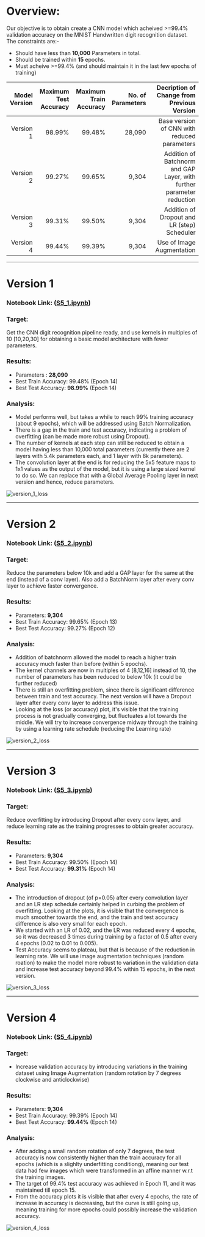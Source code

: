 # **Overview:**
Our objective is to obtain create a CNN model which acheived >=99.4% validation accuracy on the MNIST Handwritten digit recognition dataset. The constraints are:-
*	Should have less than **10,000** Parameters in total.
*	Should be trained within **15** epochs.
*	Must acheive >=99.4% (and should maintain it in the last few epochs of training)

| **Model Version** | **Maximum Test Accuracy** | **Maximum Train Accuracy** | **No. of Parameters** | **Decription of Change from Previous Version**  |
|---:|---:|---:|---:|---:|
| Version 1| 98.99% | 99.48% | 28,090  |  Base version of CNN with reduced parameters |
| Version 2| 99.27% | 99.65% | 9,304  |  Addition of Batchnorm and GAP Layer, with further parameter reduction |
| Version 3| 99.31% | 99.50% | 9,304  |  Addition of Dropout and LR (step) Scheduler |
| Version 4| 99.44% | 99.39% | 9,304  |  Use of Image Augmentation |

--- 

# **Version 1**
### **Notebook Link**: ([S5_1.ipynb](https://github.com/AkhilP9182/EVA5---Extensive-Vision-AI/blob/main/S5/S5_1.ipynb)) <br/>
### **Target**: <br/>
Get the CNN digit recognition pipeline ready, and use kernels in multiples of 10 [10,20,30] for obtaining a basic model architecture with fewer parameters.

### **Results**: <br/>
*	Parameters : **28,090**
*	Best Train Accuracy: 99.48% (Epoch 14)
*	Best Test Accuracy: **98.99%** (Epoch 14)

### **Analysis:** <br/>
*	Model performs well, but takes a while to reach 99% training accuracy (about 9 epochs), which will be addressed using Batch Normalization.
*	There is a gap in the train and test accuracy, indicating a problem of overfitting (can be made more robust using Dropout).
*	The number of kernels at each step can still be reduced to obtain a model having less than 10,000 total parameters (currently there are 2 layers with 5.4k parameters each, and 1 layer with 8k parameters).
*	The convolution layer at the end is for reducing the 5x5 feature maps to 1x1 values as the output of the model, but it is using a large sized kernel to do so. We can replace that with a Global Average Pooling layer in next version and hence, reduce parameters.

![version_1_loss](https://github.com/AkhilP9182/EVA5---Extensive-Vision-AI/blob/main/S5/images/S5_1.png?raw=true)

---

# **Version 2**
### **Notebook Link**: ([S5_2.ipynb](https://github.com/AkhilP9182/EVA5---Extensive-Vision-AI/blob/main/S5/S5_2.ipynb)) <br/>
### **Target**: <br/>
Reduce the parameters below 10k and add a GAP layer for the same at the end (instead of a conv layer). Also add a BatchNorm layer after every conv layer to achieve faster convergence.

### **Results**: <br/>
*	Parameters: **9,304**
*	Best Train Accuracy: 99.65% (Epoch 13)
*	Best Test Accuracy: 99.27% (Epoch 12)

### **Analysis:** <br/>
*	Addition of batchnorm allowed the model to reach a higher train accuracy much faster than before (within 5 epochs).
*   The kernel channels are now in multiples of 4 [8,12,16] instead of 10, the number of parameters has been reduced to below 10k (it could be further reduced)
*	There is still an overfitting problem, since there is significant difference between train and test accuracy. The next version will have a Dropout layer after every conv layer to address this issue.
*   Looking at the loss (or accuracy) plot, it's visible that the training process is not gradually converging, but fluctuates a lot towards the middle. We will try to increase convergence midway through the training by using a learning rate schedule (reducing the Learning rate)

![version_2_loss](https://github.com/AkhilP9182/EVA5---Extensive-Vision-AI/blob/main/S5/images/S5_2.png?raw=true)

---

# **Version 3**
### **Notebook Link**: ([S5_3.ipynb](https://github.com/AkhilP9182/EVA5---Extensive-Vision-AI/blob/main/S5/S5_3.ipynb)) <br/>
### **Target**: <br/>
Reduce overfitting by introducing Dropout after every conv layer, and reduce learning rate as the training progresses to obtain greater accuracy.

### **Results**: <br/>
*	Parameters: **9,304**
*	Best Train Accuracy: 99.50% (Epoch 14)
*	Best Test Accuracy: **99.31%** (Epoch 14)

### **Analysis**: <br/>
*	The introduction of dropout (of p=0.05) after every convolution layer and an LR step schedule certainly helped in curbing the problem of overfitting. Looking at the plots, it is visible that the convergence is much smoother towards the end, and the train and test accuracy difference is also very small for each epoch.
*	We started with an LR of 0.02, and the LR was reduced every 4 epochs, so it was decreased 3 times during training by a factor of 0.5 after every 4 epochs (0.02 to 0.01 to 0.005).
*	Test Accuracy seems to plateau, but that is because of the reduction in learning rate. We will use image augmentation techniques (random roation) to make the model more robust to variation in the validation data and increase test accuracy beyond 99.4%  within 15 epochs, in the next version.

![version_3_loss](https://github.com/AkhilP9182/EVA5---Extensive-Vision-AI/blob/main/S5/images/S5_3.png?raw=true)

---

# **Version 4**
### **Notebook Link**: ([S5_4.ipynb](https://github.com/AkhilP9182/EVA5---Extensive-Vision-AI/blob/main/S5/S5_4.ipynb)) <br/>
### **Target**: <br/>
*	Increase validation accuracy by introducing variations in the training dataset using Image Augmentation (random rotation by 7 degrees clockwise and anticlockwise)

### **Results**: <br/>
*	Parameters: **9,304**
*	Best Train Accuracy: 99.39% (Epoch 14)
*	Best Test Accuracy: **99.44%** (Epoch 14)

### **Analysis**: <br/>
*	After adding a small random rotation of only 7 degrees, the test accuracy is now consistently higher than the train accuracy for all epochs (which is a slighlty underfitting conditiong), meaning our test data had few images which were transformed in an affine manner w.r.t the training images.
*	The target of 99.4% test accuracy was achieved in Epoch 11, and it was maintained till epoch 15.
*	From the accuracy plots it is visible that after every 4 epochs, the rate of increase in accuracy is decreasing, but the curve is still going up, meaning training for more epochs could possibly increase the validation accuracy.

![version_4_loss](https://github.com/AkhilP9182/EVA5---Extensive-Vision-AI/blob/main/S5/images/S5_4.png?raw=true)
